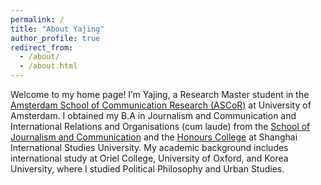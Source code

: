 ```yaml
---
permalink: /
title: "About Yajing"
author_profile: true
redirect_from: 
  - /about/
  - /about.html
---
```



Welcome to my home page! I’m Yajing, a Research Master student in the [Amsterdam School of Communication Research (ASCoR)](https://ascor.uva.nl/) at University of Amsterdam. I obtained my B.A in Journalism and Communication and International Relations and Organisations (cum laude) from the [School of Journalism and Communication](https://sjc.shisu.edu.cn/eng/) and the [Honours College](http://www.honors.shisu.edu.cn) at Shanghai International Studies University. My academic background includes international study at Oriel College, University of Oxford, and Korea University, where I studied Political Philosophy and Urban Studies.
